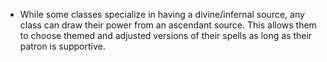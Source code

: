 - While some classes specialize in having a divine/infernal source, any class can draw their power from an ascendant source. This allows them to choose themed and adjusted versions of their spells as long as their patron is supportive.